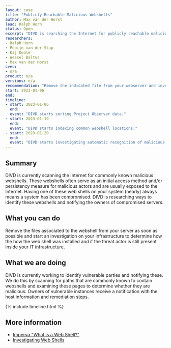 ```yaml
---
layout: case
title: "Publicly Reachable Malicious Webshells"
author: Max van der Horst
lead: Ralph Horn
status: Open
excerpt: "DIVD is searching the Internet for publicly reachable malicious webshells."
researchers:
- Ralph Horn
- Pepijn van der Stap
- Kaj Koole
- Wessel Baltus
- Max van der Horst
cves:
- n/a
product: n/a
versions: n/a
recommendation: "Remove the indicated file from your webserver and investigate your systems for compromise."
start: 2023-01-06
end: 
timeline:
- start: 2023-01-06
  end:
  event: "DIVD starts sorting Project Observer data."
- start: 2023-01-19
  end: 
  event: "DIVD starts indexing common webshell locations."
- start: 2023-01-20
  end:
  event: "DIVD starts investigating automatic recognition of malicious web shells."
---
```


## Summary

DIVD is currently scanning the Internet for commonly known malicious webshells. These webshells often serve as an initial access method and/or persistency measure for malicious actors and are usually exposed to the Internet. Having one of these web shells on your system (nearly) always means a system has been compromised. DIVD is researching ways to identify these webshells and notifying the owners of compromised servers.

## What you can do

Remove the files associated to the webshell from your server as soon as possible and start an investigation on your infrastructure to determine how the how the web shell was installed and if the threat actor is still present inside your IT infrastructure.

## What we are doing

DIVD is currently working to identify vulnerable parties and notifying these. We do this by scanning for paths that are commonly known to contain webshells and examining these pages to determine whether they are malicious. Owners of vulnerable instances receive a notification with the host information and remediation steps. 

{% include timeline.html %}

## More information

* [Imperva "What is a Web Shell?"](https://www.imperva.com/learn/application-security/web-shell/)
* [Investigating Web Shells](https://blog.gigamon.com/2022/09/28/investigating-web-shells/)
